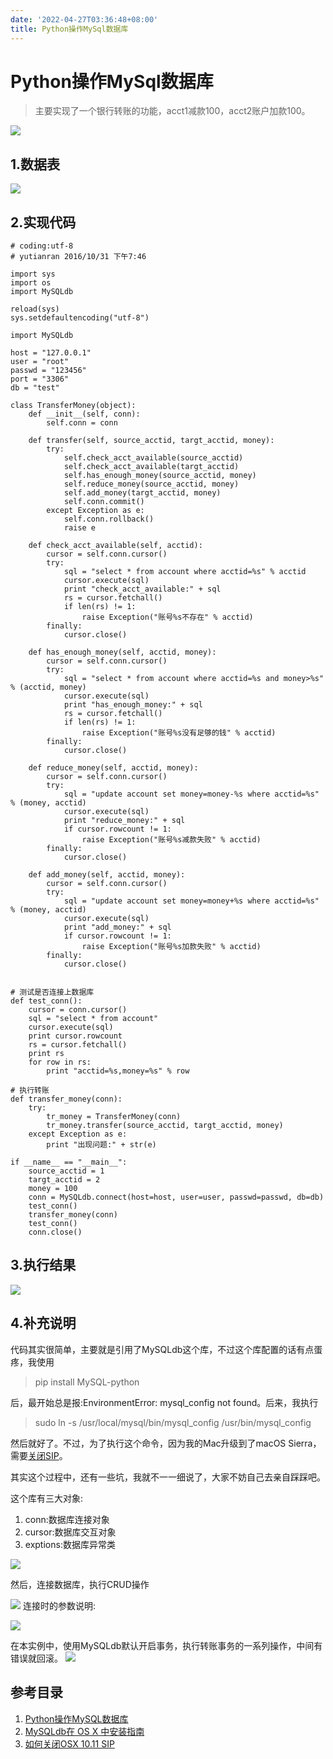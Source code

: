 ```yaml
---
date: '2022-04-27T03:36:48+08:00'
title: Python操作MySql数据库
---
```


# Python操作MySql数据库

> 主要实现了一个银行转账的功能，acct1减款100，acct2账户加款100。

![](./_image/Snip20161031_12.png)

## 1.数据表
![](./_image/2016-10-31-23-01-22.png)

## 2.实现代码
```
# coding:utf-8
# yutianran 2016/10/31 下午7:46

import sys
import os
import MySQLdb

reload(sys)
sys.setdefaultencoding("utf-8")

import MySQLdb

host = "127.0.0.1"
user = "root"
passwd = "123456"
port = "3306"
db = "test"

class TransferMoney(object):
    def __init__(self, conn):
        self.conn = conn

    def transfer(self, source_acctid, targt_acctid, money):
        try:
            self.check_acct_available(source_acctid)
            self.check_acct_available(targt_acctid)
            self.has_enough_money(source_acctid, money)
            self.reduce_money(source_acctid, money)
            self.add_money(targt_acctid, money)
            self.conn.commit()
        except Exception as e:
            self.conn.rollback()
            raise e

    def check_acct_available(self, acctid):
        cursor = self.conn.cursor()
        try:
            sql = "select * from account where acctid=%s" % acctid
            cursor.execute(sql)
            print "check_acct_available:" + sql
            rs = cursor.fetchall()
            if len(rs) != 1:
                raise Exception("账号%s不存在" % acctid)
        finally:
            cursor.close()

    def has_enough_money(self, acctid, money):
        cursor = self.conn.cursor()
        try:
            sql = "select * from account where acctid=%s and money>%s" % (acctid, money)
            cursor.execute(sql)
            print "has_enough_money:" + sql
            rs = cursor.fetchall()
            if len(rs) != 1:
                raise Exception("账号%s没有足够的钱" % acctid)
        finally:
            cursor.close()

    def reduce_money(self, acctid, money):
        cursor = self.conn.cursor()
        try:
            sql = "update account set money=money-%s where acctid=%s" % (money, acctid)
            cursor.execute(sql)
            print "reduce_money:" + sql
            if cursor.rowcount != 1:
                raise Exception("账号%s减款失败" % acctid)
        finally:
            cursor.close()

    def add_money(self, acctid, money):
        cursor = self.conn.cursor()
        try:
            sql = "update account set money=money+%s where acctid=%s" % (money, acctid)
            cursor.execute(sql)
            print "add_money:" + sql
            if cursor.rowcount != 1:
                raise Exception("账号%s加款失败" % acctid)
        finally:
            cursor.close()


# 测试是否连接上数据库
def test_conn():
    cursor = conn.cursor()
    sql = "select * from account"
    cursor.execute(sql)
    print cursor.rowcount
    rs = cursor.fetchall()
    print rs
    for row in rs:
        print "acctid=%s,money=%s" % row

# 执行转账
def transfer_money(conn):
    try:
        tr_money = TransferMoney(conn)
        tr_money.transfer(source_acctid, targt_acctid, money)
    except Exception as e:
        print "出现问题:" + str(e)

if __name__ == "__main__":
    source_acctid = 1
    targt_acctid = 2
    money = 100
    conn = MySQLdb.connect(host=host, user=user, passwd=passwd, db=db)
    test_conn()
    transfer_money(conn)
    test_conn()
    conn.close()
```

## 3.执行结果
![](./_image/2016-10-31-23-23-45.jpg)

## 4.补充说明
代码其实很简单，主要就是引用了MySQLdb这个库，不过这个库配置的话有点蛋疼，我使用
> pip install MySQL-python

后，最开始总是报:EnvironmentError: mysql_config not found。后来，我执行
> sudo ln -s /usr/local/mysql/bin/mysql_config /usr/bin/mysql_config

然后就好了。不过，为了执行这个命令，因为我的Mac升级到了macOS Sierra，需要[关闭SIP](http://www.jianshu.com/p/0572336a0771)。

其实这个过程中，还有一些坑，我就不一一细说了，大家不妨自己去亲自踩踩吧。

这个库有三大对象:
1. conn:数据库连接对象
2. cursor:数据库交互对象
3. exptions:数据库异常类

![](./_image/Snip20161031_6.png)



然后，连接数据库，执行CRUD操作

![](./_image/Snip20161031_7.png)
连接时的参数说明:

![](./_image/Snip20161031_9.png)

在本实例中，使用MySQLdb默认开启事务，执行转账事务的一系列操作，中间有错误就回滚。
![](./_image/Snip20161031_10.png)

## 参考目录
1. [Python操作MySQL数据库](http://www.imooc.com/learn/475)
2. [MySQLdb在 OS X 中安装指南](http://www.cnblogs.com/ifantastic/archive/2013/04/13/3017677.html)
3. [如何关闭OSX 10.11 SIP](http://www.jianshu.com/p/0572336a0771)